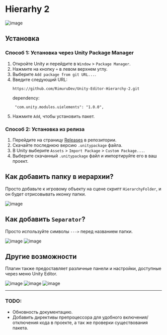 # Hierarhy 2

![image](https://github.com/RimuruDev/Unity-Editor-Hierarchy-2/assets/85500556/5e22167f-4469-40d5-84d7-b05d0e5f21b3)

## Установка

### Способ 1: Установка через Unity Package Manager

1. Откройте Unity и перейдите в `Window` > `Package Manager`.
2. Нажмите на кнопку `+` в левом верхнем углу.
3. Выберите `Add package from git URL...`.
4. Введите следующий URL:
   ```
   https://github.com/RimuruDev/Unity-Editor-Hierarchy-2.git
   ```
   dependency:
   ```
    "com.unity.modules.uielements": "1.0.0",
   ```
6. Нажмите `Add`, чтобы установить пакет.

### Способ 2: Установка из релиза

1. Перейдите на страницу [Releases](https://github.com/RimuruDev/Unity-Editor-Hierarchy-2/releases) в репозитории.
2. Скачайте последнюю версию `.unitypackage` файла.
3. В Unity выберите `Assets` > `Import Package` > `Custom Package...`.
4. Выберите скачанный `.unitypackage` файл и импортируйте его в ваш проект.

## Как добавить папку в иерархии?

Просто добавьте к игровому объекту на сцене скрипт `HierarchyFolder`, и он будет отрисовывать иконку папки.

![image](https://github.com/RimuruDev/Unity-Editor-Hierarchy-2/assets/85500556/8c950710-0f02-4925-a0a4-890abc74bbe8)

## Как добавить `Separator`?

Просто используйте символы `--->` перед названием папки.

![image](https://github.com/RimuruDev/Unity-Editor-Hierarchy-2/assets/85500556/3f9b757a-4b53-42d0-9a55-cde53eafb30f)
![image](https://github.com/RimuruDev/Unity-Editor-Hierarchy-2/assets/85500556/e6a1b2dd-39ad-4acd-84c1-91afb296862f)

## Другие возможности

Плагин также предоставляет различные панели и настройки, доступные через меню Unity Editor.

![image](https://github.com/RimuruDev/Unity-Editor-Hierarchy-2/assets/85500556/d8e2c5a1-26ac-45c3-861d-33d3e5707137)
![image](https://github.com/RimuruDev/Unity-Editor-Hierarchy-2/assets/85500556/5c4f2328-c289-407e-a543-0bf2d80d11e1)
![image](https://github.com/RimuruDev/Unity-Editor-Hierarchy-2/assets/85500556/bc97c462-be9c-4a9a-aa8f-47c38c20d521)

---


### TODO:
- Обновность документацию.
- Добавить директивы препроцессора для удобного включения/отключения кода в проекте, а так же проверки существования пакета.
